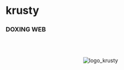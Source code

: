 # krusty
<h3> DOXING WEB </h3>
<br/>
</br>
<p align="center">
<img src="https://github.com/Monkey-hk4/krusty/blob/main/fotos/logo.png" title="logo_krusty">
</p>
<br/>
